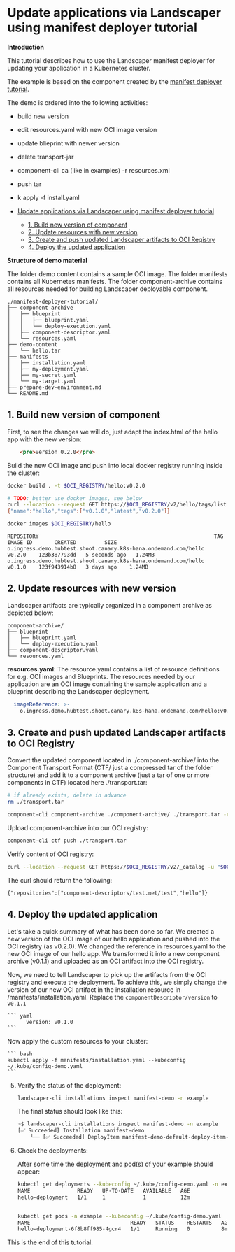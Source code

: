 # Update applications via Landscaper using manifest deployer tutorial

**Introduction**

This tutorial describes how to use the Landscaper manifest deployer for updating your application in a Kubernetes cluster.

The example is based on the component created by the [manifest deployer tutorial](README.md).

The demo is ordered into the following activities:
- build new version
- edit resources.yaml with new OCI image version
- update blieprint with newer version
- delete transport-jar
- component-cli ca (like in examples) -r resources.xml
- push tar
- k apply -f install.yaml


- [Update applications via Landscaper using manifest deployer tutorial](#update-applications-via-landscaper-using-manifest-deployer-tutorial)
  - [1. Build new version of component](#1-build-new-version-of-component)
  - [2. Update resources with new version](#2-update-resources-with-new-version)
  - [3. Create and push updated Landscaper artifacts to OCI Registry](#3-create-and-push-updated-landscaper-artifacts-to-oci-registry)
  - [4. Deploy the updated application](#4-deploy-the-updated-application)

**Structure of demo material**

The folder demo content contains a sample OCI image.
The folder manifests contains all Kubernetes manifests.
The folder component-archive contains all resources needed for building Landscaper deployable component.

``` text
./manifest-deployer-tutorial/
├── component-archive
│   ├── blueprint
│   │   ├── blueprint.yaml
│   │   └── deploy-execution.yaml
│   ├── component-descriptor.yaml
│   └── resources.yaml
├── demo-content
│   └── hello.tar
├── manifests
│   ├── installation.yaml
│   ├── my-deployment.yaml
│   ├── my-secret.yaml
│   └── my-target.yaml
├── prepare-dev-environment.md
└── README.md
```

## 1. Build new version of component

First, to see the changes we will do, just adapt the index.html of the hello app with the new version:
```html
    <pre>Version 0.2.0</pre>
```

Build the new OCI image and push into local docker registry running inside the cluster:

```bash
docker build . -t $OCI_REGISTRY/hello:v0.2.0

# TODO: better use docker images, see below
curl --location --request GET https://$OCI_REGISTRY/v2/hello/tags/list -u "$OCI_USER:$OCI_PASSWD"
{"name":"hello","tags":["v0.1.0","latest","v0.2.0"]}
```

```bash
docker images $OCI_REGISTRY/hello
```

```test
REPOSITORY                                                        TAG       IMAGE ID       CREATED         SIZE
o.ingress.demo.hubtest.shoot.canary.k8s-hana.ondemand.com/hello   v0.2.0    123b387793dd   5 seconds ago   1.24MB
o.ingress.demo.hubtest.shoot.canary.k8s-hana.ondemand.com/hello   v0.1.0    123f943914b8   3 days ago    1.24MB
```

## 2. Update resources with new version

Landscaper artifacts are typically organized in a component archive as depicted below:

``` text
component-archive/
├── blueprint
│   ├── blueprint.yaml
│   └── deploy-execution.yaml
├── component-descriptor.yaml
└── resources.yaml
```

**resources.yaml**: The resource.yaml contains a list of resource definitions for e.g. OCI images and Blueprints. The resources needed by our application are an OCI image containing the sample application and a blueprint describing the Landscaper deployment.

```yaml
  imageReference: >-
    o.ingress.demo.hubtest.shoot.canary.k8s-hana.ondemand.com/hello:v0.2.0
```



## 3. Create and push updated Landscaper artifacts to OCI Registry

Convert the updated component located in ./component-archive/ into the Component Transport Format (CTF/ just a compressed tar of the folder structure) and add it to a component archive (just a tar of one or more components in CTF) located here ./transport.tar:

``` bash
# if already exists, delete in advance
rm ./transport.tar

component-cli component-archive ./component-archive/ ./transport.tar -r ./component-archive/resources.yaml --component-version "v0.1.1"
```

Upload component-archive into our OCI registry:

``` bash
component-cli ctf push ./transport.tar
```

Verify content of OCI registry:

``` bash
curl --location --request GET https://$OCI_REGISTRY/v2/_catalog -u "$OCI_USER:$OCI_PASSWD"
```

The curl should return the following:

``` text
{"repositories":["component-descriptors/test.net/test","hello"]}
```

## 4. Deploy the updated application

Let's take a quick summary of what has been done so far. We created a new version of the OCI image of our hello application and pushed into the OCI registry (as v0.2.0). We changed the reference in resources.yaml to the new OCI image of our hello app. We transformed it into a new component archive (v0.1.1) and uploaded as an OCI artifact into the OCI registry.

Now, we need to tell Landscaper to pick up the artifacts from the OCI registry and execute the deployment. To achieve this, we simply change the version of our new OCI artifact in the installation resource in /manifests/installation.yaml. Replace the `componentDescriptor/version` to `v0.1.1`

    ``` yaml
          version: v0.1.0
    ```

Now apply the custom resources to your cluster:

    ``` bash
    kubectl apply -f manifests/installation.yaml --kubeconfig ~/.kube/config-demo.yaml
    ```

5. Verify the status of the deployment:

    ``` bash
    landscaper-cli installations inspect manifest-demo -n example
    ```

    The final status should look like this:

    ``` bash
    >$ landscaper-cli installations inspect manifest-demo -n example
    [✅ Succeeded] Installation manifest-demo
        └── [✅ Succeeded] DeployItem manifest-demo-default-deploy-item-5w7jv
    ```

6. Check the deployments:

    After some time the deployment and pod(s) of your example should appear:

    ```bash
    kubectl get deployments --kubeconfig ~/.kube/config-demo.yaml -n example
    NAME               READY   UP-TO-DATE   AVAILABLE   AGE
    hello-deployment   1/1     1            1           12m


    kubectl get pods -n example --kubeconfig ~/.kube/config-demo.yaml
    NAME                                READY   STATUS    RESTARTS   AGE
    hello-deployment-6f8b8ff985-4gcr4   1/1     Running   0          8m
    ```

This is the end of this tutorial.
